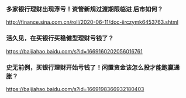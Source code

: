 ### 多家银行理财出现浮亏！资管新规过渡期限临进 后市如何？
http://finance.sina.com.cn/roll/2020-06-11/doc-iirczymk6453763.shtml

### 活久见，在买银行买稳健型理财亏钱了？
https://baijiahao.baidu.com/s?id=1669160202056016761

### 史无前例，买银行理财开始亏钱了！闲置资金该怎么投才能跑赢通胀？
https://baijiahao.baidu.com/s?id=1669198366932180403

